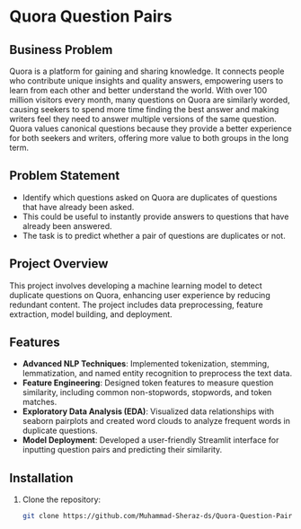 # Quora Question Pairs

## Business Problem

Quora is a platform for gaining and sharing knowledge. It connects people who contribute unique insights and quality answers, empowering users to learn from each other and better understand the world. With over 100 million visitors every month, many questions on Quora are similarly worded, causing seekers to spend more time finding the best answer and making writers feel they need to answer multiple versions of the same question. Quora values canonical questions because they provide a better experience for both seekers and writers, offering more value to both groups in the long term.



## Problem Statement

- Identify which questions asked on Quora are duplicates of questions that have already been asked.
- This could be useful to instantly provide answers to questions that have already been answered.
- The task is to predict whether a pair of questions are duplicates or not.

## Project Overview

This project involves developing a machine learning model to detect duplicate questions on Quora, enhancing user experience by reducing redundant content. The project includes data preprocessing, feature extraction, model building, and deployment.

## Features

- **Advanced NLP Techniques**: Implemented tokenization, stemming, lemmatization, and named entity recognition to preprocess the text data.
- **Feature Engineering**: Designed token features to measure question similarity, including common non-stopwords, stopwords, and token matches.
- **Exploratory Data Analysis (EDA)**: Visualized data relationships with seaborn pairplots and created word clouds to analyze frequent words in duplicate questions.
- **Model Deployment**: Developed a user-friendly Streamlit interface for inputting question pairs and predicting their similarity.

## Installation

1. Clone the repository:
   ```bash
   git clone https://github.com/Muhammad-Sheraz-ds/Quora-Question-Pairs.git
